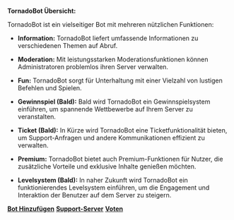 **TornadoBot Übersicht:**

TornadoBot ist ein vielseitiger Bot mit mehreren nützlichen Funktionen:

- **Information:** TornadoBot liefert umfassende Informationen zu verschiedenen Themen auf Abruf.
  
- **Moderation:** Mit leistungsstarken Moderationsfunktionen können Administratoren problemlos ihren Server verwalten.

- **Fun:** TornadoBot sorgt für Unterhaltung mit einer Vielzahl von lustigen Befehlen und Spielen.

- **Gewinnspiel (Bald):** Bald wird TornadoBot ein Gewinnspielsystem einführen, um spannende Wettbewerbe auf Ihrem Server zu veranstalten.

- **Ticket (Bald):** In Kürze wird TornadoBot eine Ticketfunktionalität bieten, um Support-Anfragen und andere Kommunikationen effizient zu verwalten.

- **Premium:** TornadoBot bietet auch Premium-Funktionen für Nutzer, die zusätzliche Vorteile und exklusive Inhalte genießen möchten.

- **Levelsystem (Bald):** In naher Zukunft wird TornadoBot ein funktionierendes Levelsystem einführen, um die Engagement und Interaktion der Benutzer auf dem Server zu steigern.

[**Bot Hinzufügen**](https://discord.com/api/oauth2/authorize?client_id=1180515707486740531&permissions=543179664471&scope=bot+applications.commands) 
[**Support-Server**](https://discord.gg/PDe67Bcpyt) 
[**Voten**](https://top.gg/bot/1180515707486740531/vote)
